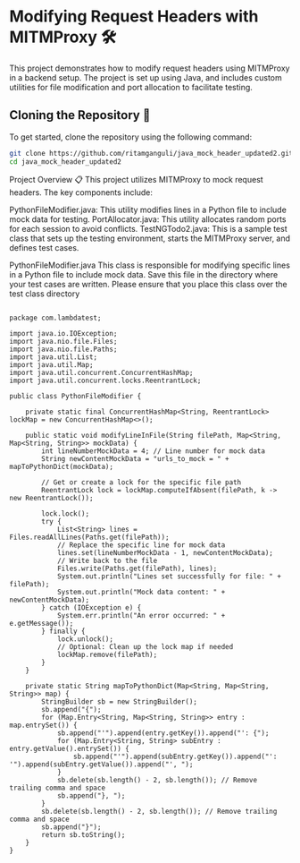 # Modifying Request Headers with MITMProxy 🛠️

This project demonstrates how to modify request headers using MITMProxy in a backend setup. The project is set up using Java, and includes custom utilities for file modification and port allocation to facilitate testing.

## Cloning the Repository 📂

To get started, clone the repository using the following command:

```bash
git clone https://github.com/ritamganguli/java_mock_header_updated2.git
cd java_mock_header_updated2
```


Project Overview 📋
This project utilizes MITMProxy to mock request headers. The key components include:

PythonFileModifier.java: This utility modifies lines in a Python file to include mock data for testing.
PortAllocator.java: This utility allocates random ports for each session to avoid conflicts.
TestNGTodo2.java: This is a sample test class that sets up the testing environment, starts the MITMProxy server, and defines test cases.


PythonFileModifier.java
This class is responsible for modifying specific lines in a Python file to include mock data. Save this file in the directory where your test cases are written.
Please ensure that you place this class over the test class directory

```

package com.lambdatest;

import java.io.IOException;
import java.nio.file.Files;
import java.nio.file.Paths;
import java.util.List;
import java.util.Map;
import java.util.concurrent.ConcurrentHashMap;
import java.util.concurrent.locks.ReentrantLock;

public class PythonFileModifier {

    private static final ConcurrentHashMap<String, ReentrantLock> lockMap = new ConcurrentHashMap<>();

    public static void modifyLineInFile(String filePath, Map<String, Map<String, String>> mockData) {
        int lineNumberMockData = 4; // Line number for mock data
        String newContentMockData = "urls_to_mock = " + mapToPythonDict(mockData);

        // Get or create a lock for the specific file path
        ReentrantLock lock = lockMap.computeIfAbsent(filePath, k -> new ReentrantLock());

        lock.lock();
        try {
            List<String> lines = Files.readAllLines(Paths.get(filePath));
            // Replace the specific line for mock data
            lines.set(lineNumberMockData - 1, newContentMockData);
            // Write back to the file
            Files.write(Paths.get(filePath), lines);
            System.out.println("Lines set successfully for file: " + filePath);
            System.out.println("Mock data content: " + newContentMockData);
        } catch (IOException e) {
            System.err.println("An error occurred: " + e.getMessage());
        } finally {
            lock.unlock();
            // Optional: Clean up the lock map if needed
            lockMap.remove(filePath);
        }
    }

    private static String mapToPythonDict(Map<String, Map<String, String>> map) {
        StringBuilder sb = new StringBuilder();
        sb.append("{");
        for (Map.Entry<String, Map<String, String>> entry : map.entrySet()) {
            sb.append("'").append(entry.getKey()).append("': {");
            for (Map.Entry<String, String> subEntry : entry.getValue().entrySet()) {
                sb.append("'").append(subEntry.getKey()).append("': '").append(subEntry.getValue()).append("', ");
            }
            sb.delete(sb.length() - 2, sb.length()); // Remove trailing comma and space
            sb.append("}, ");
        }
        sb.delete(sb.length() - 2, sb.length()); // Remove trailing comma and space
        sb.append("}");
        return sb.toString();
    }
}
```
